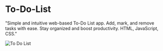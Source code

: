 # To-Do-List
"Simple and intuitive web-based To-Do List app. Add, mark, and remove tasks with ease. Stay organized and boost productivity. HTML, JavaScript, CSS."

![To Do List](https://github.com/thekirankumarv/To-Do-List/assets/98585389/f7fc0c19-1e2c-4d4f-906a-372fda158300)

